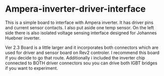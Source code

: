 # Ampera-inverter-driver-interface
This is a simple board to interface with Ampera inverter. It has driver pins and current sensor contacts. I also put aside one temp sensor. On the left side there is also isolated voltage sensing interface designed for Johannes Huebner inverter.

Ver 2.3 Board is a little larger and it incorporates both connectors which are used for driver and sensor board on Rev2 controler. I recommend this board if you decide to go that route.
Additionally i included the inverter chip connected to BOTH driver connectors sou you can drive both IGBT bridges if you want to experiment. 
